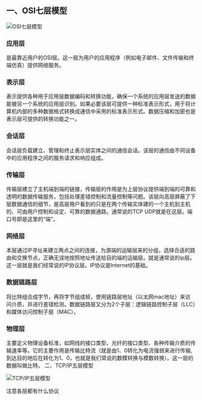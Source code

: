 ## 一、OSI七层模型

![OSI七层模型](https://img-blog.csdn.net/20180811201820735?watermark/2/text/aHR0cHM6Ly9ibG9nLmNzZG4ubmV0L3dlaXhpbl80MTgzNTkxNg==/font/5a6L5L2T/fontsize/400/fill/I0JBQkFCMA==/dissolve/70)

### 应用层

是最靠近用户的OSI层。这一层为用户的应用程序（例如电子邮件、文件传输和终端仿真）提供网络服务。

### 表示层

表示提供各种用于应用层数据编码和转换功能，确保一个系统的应用层发送的数据能被另一个系统的应用层识别。如果必要该层可提供一种标准表示形式，用于将计算机内部的多种数据格式转换成通信中采用的标准表示形式。数据压缩和加密也是表示层可提供的转换功能之一。

### 会话层

会话层负载建立、管理和终止表示层实体之间的通信会话。该层的通信由不同设备中的应用程序之间的服务请求和响应组成。

### 传输层

传输层建立了主机端到端的链接，传输层的作用是为上层协议提供端到端的可靠和透明的数据传输服务，包括处理差错控制和流量控制等问题。该层向高层屏蔽了下层数据通信的细节，是高层用户看到的只是在两个传输实体建的一个主机到主机的、可由用户控制和设定、可靠的数据通路。通常说的TCP UDP就是在这层。端口号即是这里的“端”。

### 网络层

本层通过IP寻址来建立两点之间的连接，为源端的运输层来的分组，选择合适的路由和交换节点，正确无误地按照地址传送给目的端的运输层。就是通常说的ip层。这一层就是我们经常说的IP协议层。IP协议是Internet的基础。

### 数据链路层

将比特组合成字节，再将字节组成帧，使用链路层地址（以太网mac地址）来访问介质，并进行差错检测。数据链路层又分为2个子层：逻辑链路控制子层（LLC）和媒体访问控制子层（MAC）。

### 物理层 	

主要定义物理设备标准，如网线的接口类型、光纤的接口类型、各种传输介质的传输速率等。它的主要作用是传输比特流（就是由1、0转化为电流强弱来进行传输,到达目的地后在转化为1、0，也就是我们常说的数模转换与模数转换）。这一层的数据叫做比特。
二、TCP/IP五层模型

![TCP/IP五层模型](https://img-blog.csdn.net/20180811201945647?watermark/2/text/aHR0cHM6Ly9ibG9nLmNzZG4ubmV0L3dlaXhpbl80MTgzNTkxNg==/font/5a6L5L2T/fontsize/400/fill/I0JBQkFCMA==/dissolve/70)

注意各层都有什么协议